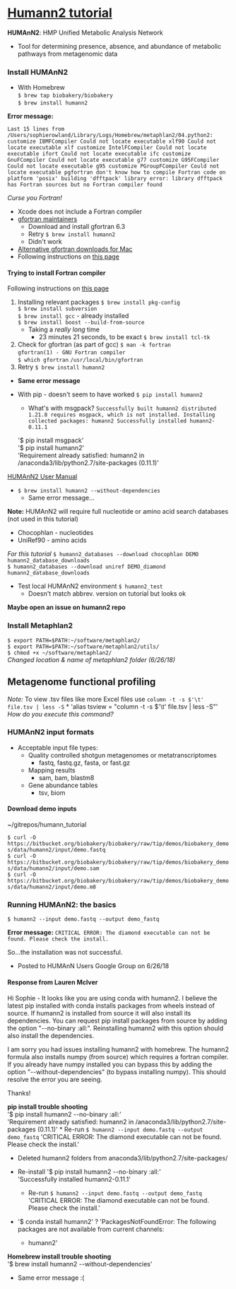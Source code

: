 # [Humann2 tutorial](https://bitbucket.org/biobakery/biobakery/wiki/humann2)

**HUMAnN2**: HMP Unified Metabolic Analysis Network
* Tool for determining presence, absence, and abundance of metabolic pathways from metagenomic data

### Install HUMAnN2
* With Homebrew  
`$ brew tap biobakery/biobakery`  
`$ brew install humann2`

**Error message:**

`Last 15 lines from /Users/sophierowland/Library/Logs/Homebrew/metaphlan2/04.python2:
customize IBMFCompiler
Could not locate executable xlf90
Could not locate executable xlf
customize IntelFCompiler
Could not locate executable ifort
Could not locate executable ifc
customize GnuFCompiler
Could not locate executable g77
customize G95FCompiler
Could not locate executable g95
customize PGroupFCompiler
Could not locate executable pgfortran
don't know how to compile Fortran code on platform 'posix'
building 'dfftpack' library
error: library dfftpack has Fortran sources but no Fortran compiler found`

*Curse you Fortran!*

* Xcode does not include a Fortran compiler
* [gfortran maintainers](https://gcc.gnu.org/wiki/GFortranBinaries#MacOS)
    * Download and install gfortran 6.3
    * Retry `$ brew install humann2`
    * Didn't work
* [Alternative gfortran downloads for Mac](http://hpc.sourceforge.net/)
* Following instructions on [this page](https://www.macinchem.org/reviews/cheminfo/cheminfoMac.php)

#### Trying to install Fortran compiler
Following instructions on [this page](https://www.macinchem.org/reviews/cheminfo/cheminfoMac.php)
1. Installing relevant packages
  `$ brew install pkg-config`  
  `$ brew install subversion`  
  `$ brew install gcc` - already installed  
  `$ brew install boost --build-from-source`  
    * Taking a *really long* time
      * 23 minutes 21 seconds, to be exact
  `$ brew install tcl-tk`
2. Check for gfortran (as part of gcc)
  `$ man -k fortran`  
      `gfortran(1) - GNU Fortran compiler`  
  `$ which gfortran`
      `/usr/local/bin/gfortran`
3. Retry `$ brew install humann2`
  * **Same error message**

* With pip - doesn't seem to have worked
`$ pip install humann2`
    * What's with msgpack?
    `Successfully built humann2
    distributed 1.21.8 requires msgpack, which is not installed.
    Installing collected packages: humann2
    Successfully installed humann2-0.11.1`

    '$ pip install msgpack'  
    '$ pip install humann2'  
        'Requirement already satisfied: humann2 in /anaconda3/lib/python2.7/site-packages (0.11.1)'

[HUMAnN2 User Manual](https://bitbucket.org/biobakery/humann2/wiki/Home)

* `$ brew install humann2 --without-dependencies`
    * Same error message...

**Note:** HUMAnN2 will require full nucleotide or amino acid search databases (not used in this tutorial)
* Chocophlan - nucleotides
* UniRef90 - amino acids

*For this tutorial*
`$ humann2_databases --download chocophlan DEMO humann2_database_downloads`  
`$ humann2_databases --download uniref DEMO_diamond humann2_database_downloads`

* Test local HUMAnN2 environment `$ humann2_test`
    * Doesn't match abbrev. version on tutorial but looks ok

**Maybe open an issue on humann2 repo**

### Install Metaphlan2
`$ export PATH=$PATH:~/software/metaphlan2/`  
`$ export PATH=$PATH:~/software/metaphlan2/utils/`  
`$ chmod +x ~/software/metaphlan2/`  
      *Changed location & name of metaphlan2 folder (6/26/18)*

## Metagenome functional profiling

*Note:* To view .tsv files like more Excel files use `column -t -s $'\t' file.tsv | less -S`
    * 'alias tsview = "column -t -s $'\t' file.tsv | less -S"'
        *How do you execute this command?*

### HUMAnN2 input formats
* Acceptable input file types:
  * Quality controlled shotgun metagenomes or metatranscriptomes
      * fastq, fastq.gz, fasta, or fast.gz
  * Mapping results
      * sam, bam, blastm8
  * Gene abundance tables
      * tsv, biom

#### Download demo inputs
~/gitrepos/humann_tutorial

`$ curl -O https://bitbucket.org/biobakery/biobakery/raw/tip/demos/biobakery_demos/data/humann2/input/demo.fastq`  
`$ curl -O https://bitbucket.org/biobakery/biobakery/raw/tip/demos/biobakery_demos/data/humann2/input/demo.sam`  
`$ curl -O https://bitbucket.org/biobakery/biobakery/raw/tip/demos/biobakery_demos/data/humann2/input/demo.m8`

### Running HUMAnN2: the basics
`$ humann2 --input demo.fastq --output demo_fastq`

**Error message:**
`CRITICAL ERROR: The diamond executable can not be found. Please check the install.`

So...the installation was not successful.
  * Posted to HUMAnN Users Google Group on 6/26/18

#### Response from Lauren McIver
Hi Sophie - It looks like you are using conda with humann2. I believe the latest pip installed with conda installs packages from wheels instead of source. If humann2 is installed from source it will also install its dependencies. You can request pip install packages from source by adding the option "--no-binary :all:". Reinstalling humann2 with this option should also install the dependencies.

I am sorry you had issues installing humann2 with homebrew. The humann2 formula also installs numpy (from source) which requires a fortran compiler. If you already have numpy installed you can bypass this by adding the option "--without-dependencies" (to bypass installing numpy). This should resolve the error you are seeing.

Thanks!

**pip install trouble shooting**  
'$ pip install humann2 --no-binary :all:'  
'Requirement already satisfied: humann2 in /anaconda3/lib/python2.7/site-packages (0.11.1)'
    * Re-run `$ humann2 --input demo.fastq --output demo_fastq`
      'CRITICAL ERROR: The diamond executable can not be found. Please check the install.'
* Deleted humann2 folders from anaconda3/lib/python2.7/site-packages/
* Re-install '$ pip install humann2 --no-binary :all:'  
'Successfully installed humann2-0.11.1'
    * Re-run `$ humann2 --input demo.fastq --output demo_fastq`
      'CRITICAL ERROR: The diamond executable can not be found. Please check the install.'

* '$ conda install humann2' ?
'PackagesNotFoundError: The following packages are not available from current channels:

  - humann2'

**Homebrew install trouble shooting**  
'$ brew install humann2 --without-dependencies'
* Same error message :(
